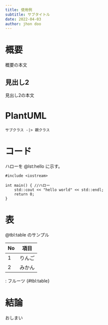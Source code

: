 ```yaml
---
title: 使用例
subtitle: サブタイトル
date: 2022-04-03
author: jhon doo
---
```


# 概要

概要の本文

## 見出し2

見出し2の本文


# PlantUML

```{#fig:uml .plantuml caption="クラス図"}
サブクラス -|> 親クラス
```

# コード

ハローを @lst:hello に示す。


```{#lst:hello .cpp caption="ハローワールド"}
#include <iostream>

int main() { //ハロー
	std::cout << "hello world" << std::endl;
	return 0;
}
```

# 表

@tbl:table のサンプル


| No | 項目   |
|----|--------|
| 1  | りんご |
| 2  | みかん |
: フルーツ {#tbl:table}

# 結論

おしまい
